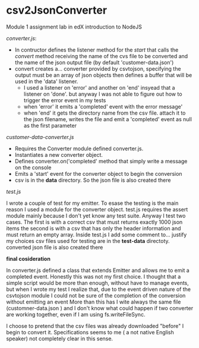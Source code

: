 # csv2JsonConverter
Module 1 assignment lab in edX introduction to NodeJS 

*converter.js*:
  * In contructor defines the listener method for the *start* that calls the *convert* method receiving the name of the cvs file to be converted and the name of the json output file (by default 'customer-data.json')
  * convert creates a... converter provided by csvtojson, specifying the output must be an array of json objects then defines a buffer that will be used in the 'data' listener.
    * I used a listener on 'error' and another on 'end' insyead that a 
    listener on 'done'. but anyway I was not able to figure out how to trigger the error 
    event in my tests
    * when 'error' it emits a 'completed' event with the error message'
    * when 'end' it gets the directory name from the csv file. attach it to the json 
    filename, writes the file and emit a 'completed' event as null as the first parameter 


*customer-data-converter.js*

  * Requires the Converter module defined converter.js. 
  * Instantiates a new converter object.
  * Defines converter.on('completed' method that simply write a message on the console
  * Emits a 'start' event for the converter object to begin the conversion
  * csv is  in the **data** directory. So the json file is also created there

*test.js*

I wrote a couple of test for my emitter. To esase the testing is the main reason I used a module for the converter object.
test.js requires the assert module mainly because I don't yet know any test suite.
Anyway I test two cases. The first is with a correct csv that must returns exactly 1000 json items
the second is with a csv that has only the header information and must return an empty array.
Inside test.js I add some comment to... justify my choices
csv files used for testing are in the **test-data** directoty. converted json file is also created there


**final cosideration**

In converter.js defined a class that extends Emitter and allows me to emit a completed event.
Honestly this was not my first choice. I thought that a simple script would be more than enough, without 
have to manage events, but when I wrote my test I realize that, due to the  event driven nature of the
csvtojson module I could not be sure of the completion of the conversion without emitting an event
More than this has I wite always the same file (customner-data.json ) and I don't know what could happen if
two converter are working together, even if I am using fs.writeFileSync.

I choose to pretend that the csv files was already  downloaded "before" I begin to convert it. Specifications seems to me ( a not native English speaker) not completely clear in this sense. 
